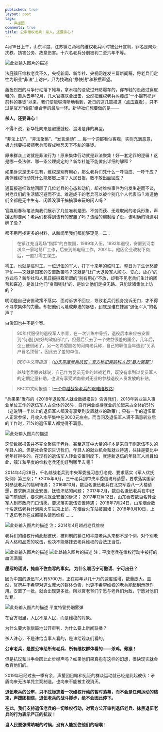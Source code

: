```yaml
---
published: true
layout: post
tags:
  - 声援团
comments: true
title: 公审维权老兵：杀人，还要诛心！
---
```


4月19日上午，山东平度、江苏镇江两地的维权老兵同时被公开宣判，罪名是聚众扰秩、妨害公务、故意伤害。十六名老兵分别被判二至六年不等。 

![此处输入图片的描述][1]

法庭镇压维权老兵不久，央视新闻、新华社、央视网连发三篇新闻稿，将老兵们定性为职业“非法”上访户，只为找政府“挣快钱”和积攒声望。 

轰轰烈烈的斗争行动落下帷幕，拿木棍的没敌过开防爆车的，穿布鞋的没敌过穿皮鞋的。自从去年12月，几大官媒联合出击，公然把维权老兵污蔑成“一小撮有犯罪前科的暴徒”以来，我们便能够清晰地看到，近日的这几篇报道（[点击查看][2]），只不过是官方“维稳”组合拳的最后一环。新华社们想要做的是——

**杀人，还要诛心！**

不得不说，新华社向来是避重就轻、混淆是非的典型。

“非法上访”、“非法聚集”、“发言煽动”……每一个词都看似客观，实则充满恶意，极力想要把被捕老兵形容成唯恐天下不乱的暴徒。

原来群众上访就是非法行为！原来集体行动就是非法聚集！好一套定罪的逻辑！这是哪一条法律、哪一条公理规定的？新华社能不能做出详细的解释？

如果诉求是无中生有，维权是别有用心，那么老兵们凭什么一呼百应、一呼千应？集体维权行动凭什么能屡屡上演？人民日报，敢不敢出面回应？

通篇报道细致地回顾了几位老兵的心态和动机，却对维权事件为何发生避而不谈，对老兵们的生活情况避而不谈。难道成千的老兵可以被个别几个人代表吗？难道他们全都是无中生有、闲着没事干搞搞事来玩的闲人吗？

官媒用春秋笔法向我们展示了几位唯利是图、不劳而获、无理取闹的老兵形象，声援团却要问：老兵们都得到该有的安置了吗？该给的编制给了没，该明确的待遇明确了没？

都不用再找更多的材料，从新闻里我们都能够窥见一二：

> 在镇江充当现场“指挥”的白俊国，1989年入伍，1992年退役，安置到河南巩义一家地毯厂工作，后来到邮电局工作。2001年，他因企业改制下岗后，一直打零工谋生。

零工，也就是临时工。一位退伍的军人，打了十来年的临时工，整日为了生计愁苦奔忙——这就是国家的安置政策吗？这就是“让广大退役军人顺心、安心、放心”的方式吗？新华社和人民日报揪着所谓的“别有用心”不放，却看不见老兵们生计的困苦和窘迫，是谁让他们“贪图钱财”的，是谁让他们走投无路、只能诉诸集体上访的？

明明是自己安置政策不落实、面对诉求不回应，导致老兵们孤身投诉无门，才不得不寻求集体的力量。却把他们污蔑成非法的暴徒，到底是谁在抹黑“退伍军人”的名声？

白俊国也并不是个案。

> 90年代服役的退役军人李青，在一次训练中骨折，退役后本来应被安置到“待遇比较好的政府部门”，但最后只去了一个效益很差的国企，几年后，企业便倒闭了。另一名希望匿名的河南老兵称，自己的职位当年遭到“关系户冒名顶替”，因此去了差的单位。

> *BBC中文网报道：（[山东平度老兵抗议：官方称犯罪前科人员“暴力袭警”][3]）*

> 越战老兵滕兴球说，自己作为复员无业的越战老兵，既没有拿到过复员军人的定期定量补助，也没有享受湖南省对无业的参战退役人员发放的补贴。

> BBC中文网报道：（[一个中越战争老兵的艰难维权路][4]）

“兵果果”发布的《2018年退役军人就业数据报告》告诉我们，2018年转业进入事业单位工作的退伍军人占全体的26%，自行创业或待就业的加起来占全体的51%（这说明一半以上的退伍军人都没有享受到安置就业的政策）；只有一半的退伍军人正常参保，月收入水平集中在3000元左右。而当问及退伍军人满不满意转业后的工作时，71%的退伍军人都觉得不满意。

![此处输入图片的描述][5]

这份数据报告并不完全聚焦于老兵，甚至这其中大量的样本是来自于刚退伍不久的年轻人的。但是社会常识告诉我们，年轻人的就业机会和就业待遇，往往是要比中老年好得多的。在现有的退伍军人转业安置制度下，就连新退伍的年轻军人尚且如此，镇江和平度的维权老兵还能好到哪里去呢？

2014年4月28日，千名越战老兵到中央军委挺习总打老虎、要求落实《军人优抚条例》第三条；*
*2015年6月，三千老兵到中央军委信访局请愿，要求落实国家对参战老兵的福利待遇；
2016年10月，数百名退伍老兵在北京军委八一大楼请愿，要求解决就业安置、抚恤津贴的问题；
2017年2月，数百名退伍老兵在中纪委门前请愿，要求解决就业安置的诉求；
2017年12月12日，山东泰安数百名转业军人到市政府门口请愿，要求落实退伍安置待遇；
2018年7月24日，山东烟台数十名退伍老兵计划乘火车进京上访，在烟台火车站被围堵；
2018年9月10日，上千退伍老兵在成都街头请愿维权
……

![此处输入图片的描述][6]
注：2014年4月越战老兵维权


老兵们的维权行动此起彼伏，被判刑的镇江和平度老兵从来都不是个例。对个别老兵人格和品质的攻击，也决不能够抹去老兵维权的合法正当性。

![此处输入图片的描述][7]
![此处输入图片的描述][8]
注：平度老兵在维权行动中被打的血流满面

**墨写的谎说，掩盖不住血写的事实。
为什么喉舌宁可撒谎、宁可出丑？**

因为中国的退伍军人有5700万，正在每年以几十万的速度递增，数量庞大。显然，官府并不希望对这么庞大的群体负责，也更不希望维权的老兵能起到示范作用。安置了一批，就会出现更多批。所以官老爷们宁愿与老兵们为敌，宁愿对他们动粗。

![此处输入图片的描述][9]
平度特警扔烟雾弹

在官方眼里，人民不是人民，而是维稳的对象。

为什么要大张旗鼓地公开审判、为什么要上新闻联播？

杀人诛心，不是诛给当事人看的，是诛给观众们看的。

**公审老兵，是要公审给所有老兵、所有维权群体看的——杀鸡，儆猴！** 

但是抗议和斗争会因此止步噤声吗？如果他们果真抱有这样的幻想，很快现实就会教育他们的。

2019年已经过去一季有余，声援团目睹和见证的群众运动就已经是此起彼伏：矛盾向来无法单凭主观制造，也向来不能被主观消灭。

**退伍老兵的公审，只不过标志着一次维权行动的暂时落幕，而不会是任何运动的结束，声援团相信，退伍老兵的战斗脚步，绝不会因此停下。**

**在此，我们支持退伍老兵的一切维权行动，对官方公开审判退伍老兵、抹黑退伍老兵的行为表示严正的抗议！**

**当人民要张嘴呐喊的时候，没有人能扼住他们的咽喉！**


  [1]: https://telegra.ph/file/cf6235fe2d7651ca62646.jpg
  [2]: http://m.news.cctv.com/2019/04/19/ARTIS89xXCNKmc7Aoo51b2iI190419.shtml
  [3]: https://www.bbc.com/zhongwen/simp/chinese-news-45806714
  [4]: https://cn.nytimes.com/china/20140718/cc18veterans/
  [5]: https://telegra.ph/file/4980f3a76998a9205e8e4.jpg
  [6]: http://pic.caixin.com/blog/Mon_1406/1403308802_lSrqDK.jpg
  [7]: https://i.loli.net/2019/04/19/5cb9a865d5c6e.jpg
  [8]: https://i.loli.net/2019/04/19/5cb9a86659475.jpg
  [9]: https://telegra.ph/file/bcf822733d09c396bba61.jpg
